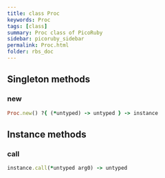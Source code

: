 ```yaml
---
title: class Proc
keywords: Proc
tags: [class]
summary: Proc class of PicoRuby
sidebar: picoruby_sidebar
permalink: Proc.html
folder: rbs_doc
---
```

## Singleton methods
### new

```ruby
Proc.new() ?{ (*untyped) -> untyped } -> instance
```
## Instance methods
### call

```ruby
instance.call(*untyped arg0) -> untyped
```
